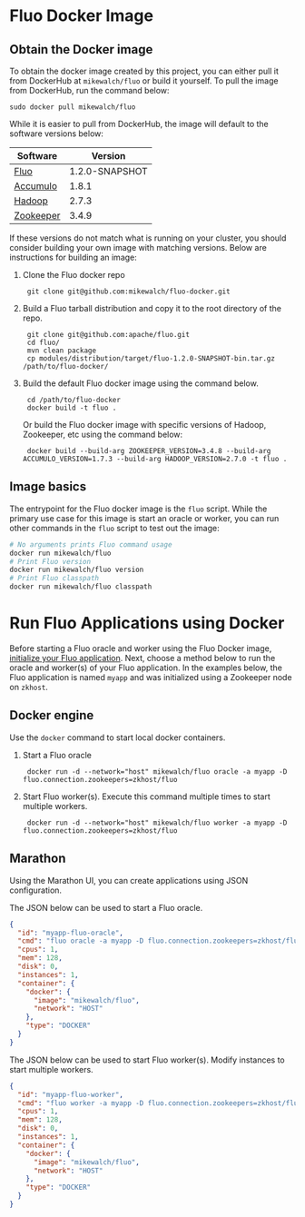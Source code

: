 # Fluo Docker Image

## Obtain the Docker image

To obtain the docker image created by this project, you can either pull it from DockerHub at
`mikewalch/fluo` or build it yourself. To pull the image from DockerHub, run the command below:

    sudo docker pull mikewalch/fluo

While it is easier to pull from DockerHub, the image will default to the software versions below:

| Software    | Version        |
|-------------|----------------|
| [Fluo]      | 1.2.0-SNAPSHOT |
| [Accumulo]  | 1.8.1          |
| [Hadoop]    | 2.7.3          |
| [Zookeeper] | 3.4.9          |

If these versions do not match what is running on your cluster, you should consider building
your own image with matching versions. Below are instructions for building an image:

1. Clone the Fluo docker repo

        git clone git@github.com:mikewalch/fluo-docker.git

2. Build a Fluo tarball distribution and copy it to the root directory of the repo.

        git clone git@github.com:apache/fluo.git
        cd fluo/
        mvn clean package
        cp modules/distribution/target/fluo-1.2.0-SNAPSHOT-bin.tar.gz /path/to/fluo-docker/

3. Build the default Fluo docker image using the command below.

        cd /path/to/fluo-docker
        docker build -t fluo .

   Or build the Fluo docker image with specific versions of Hadoop, Zookeeper, etc using the command below:

        docker build --build-arg ZOOKEEPER_VERSION=3.4.8 --build-arg ACCUMULO_VERSION=1.7.3 --build-arg HADOOP_VERSION=2.7.0 -t fluo .

## Image basics

The entrypoint for the Fluo docker image is the `fluo` script. While the primary use
case for this image is start an oracle or worker, you can run other commands in the
`fluo` script to test out the image:

```bash
# No arguments prints Fluo command usage
docker run mikewalch/fluo
# Print Fluo version
docker run mikewalch/fluo version
# Print Fluo classpath
docker run mikewalch/fluo classpath
```

# Run Fluo Applications using Docker

Before starting a Fluo oracle and worker using the Fluo Docker image, [initialize your Fluo application][application]. 
Next, choose a method below to run the oracle and worker(s) of your Fluo application. In the examples below, the Fluo
application is named `myapp` and was initialized using a Zookeeper node on `zkhost`.

## Docker engine

Use the `docker` command to start local docker containers.

1. Start a Fluo oracle

        docker run -d --network="host" mikewalch/fluo oracle -a myapp -D fluo.connection.zookeepers=zkhost/fluo

2. Start Fluo worker(s). Execute this command multiple times to start multiple workers.

        docker run -d --network="host" mikewalch/fluo worker -a myapp -D fluo.connection.zookeepers=zkhost/fluo

## Marathon

Using the Marathon UI, you can create applications using JSON configuration.

The JSON below can be used to start a Fluo oracle.

```json
{
  "id": "myapp-fluo-oracle",
  "cmd": "fluo oracle -a myapp -D fluo.connection.zookeepers=zkhost/fluo",
  "cpus": 1,
  "mem": 128,
  "disk": 0,
  "instances": 1,
  "container": {
    "docker": {
      "image": "mikewalch/fluo",
      "network": "HOST"
    },
    "type": "DOCKER"
  }
}
```

The JSON below can be used to start Fluo worker(s). Modify instances to start multiple workers.

```json
{
  "id": "myapp-fluo-worker",
  "cmd": "fluo worker -a myapp -D fluo.connection.zookeepers=zkhost/fluo",
  "cpus": 1,
  "mem": 128,
  "disk": 0,
  "instances": 1,
  "container": {
    "docker": {
      "image": "mikewalch/fluo",
      "network": "HOST"
    },
    "type": "DOCKER"
  }
}
```

[Fluo]: https://fluo.apache.org/
[Accumulo]: https://accumulo.apache.org/
[Hadoop]: https://hadoop.apache.org/
[Zookeeper]: https://zookeeper.apache.org/
[application]: https://github.com/apache/fluo/blob/master/docs/applications.md
